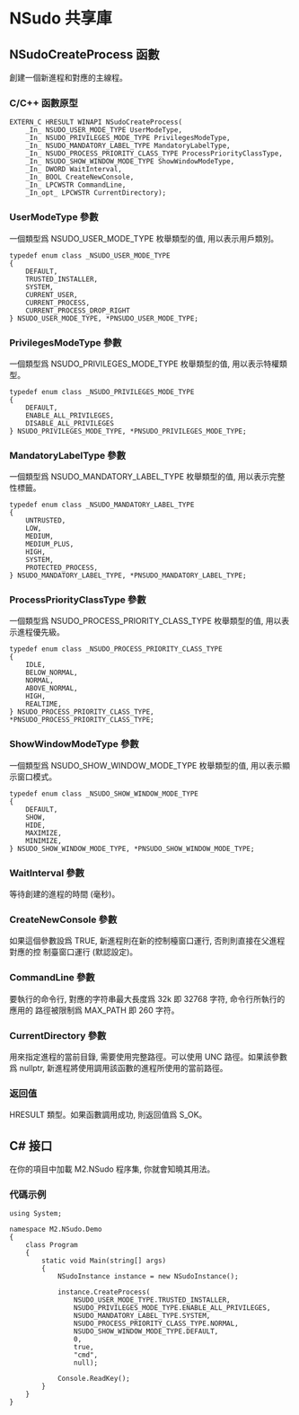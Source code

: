 ﻿# NSudo 共享庫

## NSudoCreateProcess 函數

創建一個新進程和對應的主線程。

### C/C++ 函數原型

```
EXTERN_C HRESULT WINAPI NSudoCreateProcess(
    _In_ NSUDO_USER_MODE_TYPE UserModeType,
    _In_ NSUDO_PRIVILEGES_MODE_TYPE PrivilegesModeType,
    _In_ NSUDO_MANDATORY_LABEL_TYPE MandatoryLabelType,
    _In_ NSUDO_PROCESS_PRIORITY_CLASS_TYPE ProcessPriorityClassType,
    _In_ NSUDO_SHOW_WINDOW_MODE_TYPE ShowWindowModeType,
    _In_ DWORD WaitInterval,
    _In_ BOOL CreateNewConsole,
    _In_ LPCWSTR CommandLine,
    _In_opt_ LPCWSTR CurrentDirectory);
```

### UserModeType 參數

一個類型爲 NSUDO_USER_MODE_TYPE 枚舉類型的值, 用以表示用戶類別。

```
typedef enum class _NSUDO_USER_MODE_TYPE
{
    DEFAULT,
    TRUSTED_INSTALLER,
    SYSTEM,
    CURRENT_USER,
    CURRENT_PROCESS,
    CURRENT_PROCESS_DROP_RIGHT
} NSUDO_USER_MODE_TYPE, *PNSUDO_USER_MODE_TYPE;
```

### PrivilegesModeType 參數

一個類型爲 NSUDO_PRIVILEGES_MODE_TYPE 枚舉類型的值, 用以表示特權類型。

```
typedef enum class _NSUDO_PRIVILEGES_MODE_TYPE
{
    DEFAULT,
    ENABLE_ALL_PRIVILEGES,
    DISABLE_ALL_PRIVILEGES
} NSUDO_PRIVILEGES_MODE_TYPE, *PNSUDO_PRIVILEGES_MODE_TYPE;
```

### MandatoryLabelType 參數

一個類型爲 NSUDO_MANDATORY_LABEL_TYPE 枚舉類型的值, 用以表示完整性標籤。

```
typedef enum class _NSUDO_MANDATORY_LABEL_TYPE
{
    UNTRUSTED,
    LOW,
    MEDIUM,
    MEDIUM_PLUS,
    HIGH,
    SYSTEM,
    PROTECTED_PROCESS,
} NSUDO_MANDATORY_LABEL_TYPE, *PNSUDO_MANDATORY_LABEL_TYPE;
```

### ProcessPriorityClassType 參數

一個類型爲 NSUDO_PROCESS_PRIORITY_CLASS_TYPE 枚舉類型的值, 用以表示進程優先級。

```
typedef enum class _NSUDO_PROCESS_PRIORITY_CLASS_TYPE
{
    IDLE,
    BELOW_NORMAL,
    NORMAL,
    ABOVE_NORMAL,
    HIGH,
    REALTIME,
} NSUDO_PROCESS_PRIORITY_CLASS_TYPE, *PNSUDO_PROCESS_PRIORITY_CLASS_TYPE;
```

### ShowWindowModeType 參數

一個類型爲 NSUDO_SHOW_WINDOW_MODE_TYPE 枚舉類型的值, 用以表示顯示窗口模式。

```
typedef enum class _NSUDO_SHOW_WINDOW_MODE_TYPE
{
    DEFAULT,
    SHOW,
    HIDE,
    MAXIMIZE,
    MINIMIZE,
} NSUDO_SHOW_WINDOW_MODE_TYPE, *PNSUDO_SHOW_WINDOW_MODE_TYPE;
```

### WaitInterval 參數

等待創建的進程的時間 (毫秒)。

### CreateNewConsole 參數

如果這個參數設爲 TRUE, 新進程則在新的控制檯窗口運行, 否則則直接在父進程對應的控
制臺窗口運行 (默認設定)。

### CommandLine 參數

要執行的命令行, 對應的字符串最大長度爲 32k 即 32768 字符, 命令行所執行的應用的
路徑被限制爲 MAX_PATH 即 260 字符。

### CurrentDirectory 參數

用來指定進程的當前目錄, 需要使用完整路徑。可以使用 UNC 路徑。如果該參數爲
nullptr, 新進程將使用調用該函數的進程所使用的當前路徑。

### 返回值

HRESULT 類型。如果函數調用成功, 則返回值爲 S_OK。

## C# 接口

在你的項目中加載 M2.NSudo 程序集, 你就會知曉其用法。

### 代碼示例

```
using System;

namespace M2.NSudo.Demo
{
    class Program
    {
        static void Main(string[] args)
        {
            NSudoInstance instance = new NSudoInstance();

            instance.CreateProcess(
                NSUDO_USER_MODE_TYPE.TRUSTED_INSTALLER,
                NSUDO_PRIVILEGES_MODE_TYPE.ENABLE_ALL_PRIVILEGES,
                NSUDO_MANDATORY_LABEL_TYPE.SYSTEM,
                NSUDO_PROCESS_PRIORITY_CLASS_TYPE.NORMAL,
                NSUDO_SHOW_WINDOW_MODE_TYPE.DEFAULT,
                0,
                true,
                "cmd",
                null);

            Console.ReadKey();
        }
    }
}
```
